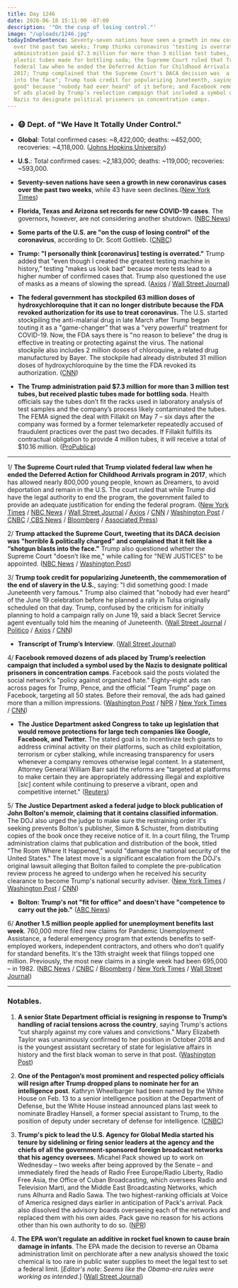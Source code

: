 ```yaml
---
title: Day 1246
date: 2020-06-18 15:11:00 -07:00
description: '"On the cusp of losing control."'
image: "/uploads/1246.jpg"
todayInOneSentence: Seventy-seven nations have seen a growth in new coronavirus cases
  over the past two weeks; Trump thinks coronavirus "testing is overrated"; the Trump
  administration paid $7.3 million for more than 3 million test tubes, but received
  plastic tubes made for bottling soda; the Supreme Court ruled that Trump violated
  federal law when he ended the Deferred Action for Childhood Arrivals program in
  2017; Trump complained that the Supreme Court's DACA decision was  a "shotgun blasts
  into the face"; Trump took credit for popularizing Juneteenth, saying "I did something
  good" because "nobody had ever heard" of it before; and Facebook removed dozens
  of ads placed by Trump’s reelection campaign that included a symbol used by the
  Nazis to designate political prisoners in concentration camps.
---
```


* ### 😷 Dept. of "We Have It Totally Under Control."

* **Global**: Total confirmed cases: \~8,422,000; deaths: \~452,000; recoveries: \~4,118,000. ([Johns Hopkins University](https://coronavirus.jhu.edu/map.html))

* **U.S.**: Total confirmed cases: \~2,183,000; deaths: \~119,000; recoveries: \~593,000.

* **Seventy-seven nations have seen a growth in new coronavirus cases over the past two weeks**, while 43 have seen declines.([New York Times](https://www.nytimes.com/2020/06/18/world/coronavirus-cases-usa-world.html))

* **Florida, Texas and Arizona set records for new COVID-19 cases**. The governors, however, are not considering another shutdown. ([NBC News](https://www.nbcnews.com/news/us-news/florida-arizona-texas-set-records-new-covid-19-cases-n1231326))

* **Some parts of the U.S. are "on the cusp of losing control" of the coronavirus**, according to Dr. Scott Gottlieb. ([CNBC](https://www.cnbc.com/2020/06/18/coronavirus-parts-of-the-us-are-on-the-cusp-of-losing-control-gottlieb-says.html))

* **Trump: "I personally think \[coronavirus\] testing is overrated."** Trump added that "even though I created the greatest testing machine in history,” testing "makes us look bad" because more tests lead to a higher number of confirmed cases that. Trump also questioned the use of masks as a means of slowing the spread. ([Axios](https://www.axios.com/trump-coronavirus-testing-overrated-cf847872-20d0-48b1-95dd-34af301642c0.html) / [Wall Street Journal](https://www.wsj.com/articles/trump-talks-juneteenth-john-bolton-economy-in-wsj-interview-11592493771))

* **The federal government has stockpiled 63 million doses of hydroxychloroquine that it can no longer distribute because the FDA revoked authorization for its use to treat coronavirus.** The U.S. started stockpiling the anti-malarial drug in late March after Trump began touting it as a "game-changer" that was a "very powerful" treatment for COVID-19. Now, the FDA says there is "no reason to believe" the drug is effective in treating or protecting against the virus. The national stockpile also includes 2 million doses of chloroquine, a related drug manufactured by Bayer. The stockpile had already distributed 31 million doses of hydroxychloroquine by the time the FDA revoked its authorization. ([CNN](https://www.cnn.com/2020/06/17/health/hydroxychloroquine-national-stockpile/index.html))

* **The Trump administration paid $7.3 million for more than 3 million test tubes, but received plastic tubes made for bottling soda**. Health officials say the tubes don’t fit the racks used in laboratory analysis of test samples and the company’s process likely contaminated the tubes. The FEMA signed the deal with Fillakit on May 7 – six days after the company was formed by a former telemarketer repeatedly accused of fraudulent practices over the past two decades. If Fillakit fulfills its contractual obligation to provide 4 million tubes, it will receive a total of $10.16 million. ([ProPublica](https://www.propublica.org/article/the-trump-administration-paid-millions-for-test-tubes-and-got-unusable-mini-soda-bottles))

---

1/ **The Supreme Court ruled that Trump violated federal law when he ended the Deferred Action for Childhood Arrivals program in 2017**, which has allowed nearly 800,000 young people, known as Dreamers, to avoid deportation and remain in the U.S. The court ruled that while Trump did have the legal authority to end the program, the government failed to provide an adequate justification for ending the federal program. ([New York Times](https://www.nytimes.com/2020/06/18/us/trump-daca-supreme-court.html) / [NBC News](https://www.nbcnews.com/politics/supreme-court/supreme-court-rules-trump-cannot-end-daca-big-win-dreamer-n1115116) / [Wall Street Journal](https://www.wsj.com/articles/supreme-court-blocks-trump-cancellation-of-daca-immigration-program-11592489280?mod=hp_lead_pos1) / [Axios](https://www.axios.com/supreme-court-daca-immigration-trump-0f0b0791-a62a-4d00-841f-6a1aaa9e3e12.html) / [CNN](https://www.cnn.com/2020/06/18/politics/daca-immigration-supreme-court/index.html) / [Washington Post](https://www.washingtonpost.com/politics/courts_law/supreme-court-rules-against-trump-administration-attempt-to-end-daca-a-win-for-undocumented-immigrants-brought-to-us-as-children/2020/06/18/4f0b6c74-b163-11ea-8758-bfd1d045525a_story.html) / [CNBC](https://www.cnbc.com/2020/06/18/supreme-court-rules-against-trump-in-bid-to-end-obama-era-immigration-program-shielding-dreamers.html) /[ CBS News](https://www.cbsnews.com/news/supreme-court-daca-blocks-trump-administration-opinion/) / [Bloomberg](https://www.bloomberg.com/news/articles/2020-06-18/supreme-court-stops-trump-from-canceling-obama-s-daca-program?srnd=premium) / [Associated Press](https://apnews.com/4901a69e2fb198705ab4f5370b28810a))

2/ **Trump attacked the Supreme Court, tweeting that its DACA decision was "horrible & politically charged" and complained that it felt like a “shotgun blasts into the face."** Trump also questioned whether the Supreme Court "doesn’t like me," while calling for "NEW JUSTICES" to be appointed. ([NBC News](https://www.nbcnews.com/politics/donald-trump/trump-lashes-out-supreme-court-after-daca-ruling-doesn-t-n1231438) / [Washington Post](https://www.washingtonpost.com/politics/trump-lashes-out-at-supreme-court-calls-decisions-shotgun-blasts-into-the-face-of-conservatives/2020/06/18/e0bd2988-b176-11ea-8758-bfd1d045525a_story.html))

3/ **Trump took credit for popularizing Juneteenth, the commemoration of the end of slavery in the U.S.**, saying: "I did something good: I made Juneteenth very famous." Trump also claimed that "nobody had ever heard" of the June 19 celebration before he planned a rally in Tulsa originally scheduled on that day. Trump, confused by the criticism for initially planning to hold a campaign rally on June 19, said a black Secret Service agent eventually told him the meaning of Juneteenth. ([Wall Street Journal](https://www.wsj.com/articles/trump-talks-juneteenth-john-bolton-economy-in-wsj-interview-11592493771?mod=hp_lead_pos6) / [Politico](https://www.politico.com/news/2020/06/18/trump-juneteenth-tulsa-rally-328557) / [Axios](https://www.axios.com/trump-juneteenth-38ee6f09-5741-47ef-9c4b-3e0a35b8a267.html) / [CNN](https://www.cnn.com/2020/06/18/politics/fact-check-trump-hannity-june-interviews/index.html))

* **Transcript of Trump’s Interview**. ([Wall Street Journal](https://www.wsj.com/articles/transcript-of-president-trumps-interview-with-the-wall-street-journal-11592501000))

4/ **Facebook removed dozens of ads placed by Trump’s reelection campaign that included a symbol used by the Nazis to designate political prisoners in concentration camps**. Facebook said the posts violated the social network's "policy against organized hate." Eighty-eight ads ran across pages for Trump, Pence, and the official “Team Trump” page on Facebook, targeting all 50 states. Before their removal, the ads had gained more than a million impressions. ([Washington Post](https://www.washingtonpost.com/politics/2020/06/18/trump-campaign-runs-ads-with-marking-once-used-by-nazis-designate-political-prisoners/) / [NPR](https://www.npr.org/2020/06/18/880377872/facebook-removes-trump-political-ads-with-nazi-symbol-campaign-calls-it-an-emoji) / [New York Times](https://www.nytimes.com/2020/06/18/us/politics/facebook-trump-ads-antifa-red-triangle.html) / [CNN](https://www.cnn.com/2020/06/18/tech/facebook-trump-ads-triangle-takedown/index.html))

* **The Justice Department asked Congress to take up legislation that would remove protections for large tech companies like Google, Facebook, and Twitter.** The stated goal is to incentivize tech giants to address criminal activity on their platforms, such as child exploitation, terrorism or cyber stalking, while increasing transparency for users whenever a company removes otherwise legal content. In a statement, Attorney General William Barr said the reforms are "targeted at platforms to make certain they are appropriately addressing illegal and exploitive \[*sic*\] content while continuing to preserve a vibrant, open and competitive internet." ([Reuters](https://www.reuters.com/article/us-usa-tech-230-idUSKBN23O29D))

5/ **The Justice Department asked a federal judge to block publication of John Bolton's memoir, claiming that it contains classified information.** The DOJ also urged the judge to make sure the restraining order it's seeking prevents Bolton's publisher, Simon & Schuster, from distributing copies of the book once they receive notice of it. In a court filing, the Trump administration claims that publication and distribution of the book, titled "The Room Where It Happened," would "damage the national security of the United States." The latest move is a significant escalation from the DOJ's original lawsuit alleging that Bolton failed to complete the pre-publication review process he agreed to undergo when he received his security clearance to become Trump's national security adviser. ([New York Times](https://www.nytimes.com/2020/06/17/us/politics/john-bolton-lawsuit.html) / [Washington Post](https://www.washingtonpost.com/politics/the-white-house-was-not-able-to-keep-details-from-boltons-book-from-going-public-but-he-could-still-face-legal-problems/2020/06/17/6258ba4a-b0b7-11ea-8758-bfd1d045525a_story.html) / [CNN](https://www.cnn.com/2020/06/17/politics/justice-department-john-bolton-book/index.html))

* **Bolton: Trump's not "fit for office" and doesn't have "competence to carry out the job."** ([ABC News](https://abcnews.go.com/Politics/bolton-trumps-fit-office-competence-carry-job/story?id=71311306))

6/ **Another 1.5 million people applied for unemployment benefits last week**. 760,000 more filed new claims for Pandemic Unemployment Assistance, a federal emergency program that extends benefits to self-employed workers, independent contractors, and others who don’t qualify for standard benefits. It's the 13th straight week that filings topped one million. Previously, the most new claims in a single week had been 695,000 – in 1982. ([NBC News](https://www.nbcnews.com/business/business-news/weekly-unemployment-claims-remain-high-amid-second-wave-layoffs-n1231399) / [CNBC](https://www.cnbc.com/2020/06/18/weekly-jobless-claims.html) / [Bloomberg](https://www.bloomberg.com/news/articles/2020-06-18/u-s-jobless-claims-declined-less-than-forecast-in-latest-week?srnd=premium&sref=MIBMEEoj) / [New York Times](https://www.nytimes.com/2020/06/18/business/economy/coronavirus-unemployment-claims.html) / [Wall Street Journal](https://www.wsj.com/articles/unemployment-benefits-weekly-jobless-claims-coronavirus-11592431795?mod=hp_lead_pos2))

---

### Notables.

1. **A senior State Department official is resigning in response to Trump’s handling of racial tensions across the country**, saying Trump's actions “cut sharply against my core values and convictions.” Mary Elizabeth Taylor was unanimously confirmed to her position in October 2018 and is the youngest assistant secretary of state for legislative affairs in history and the first black woman to serve in that post. ([Washington Post](https://www.washingtonpost.com/politics/top-state-department-official-resigns-in-protest-of-trumps-response-to-racial-tensions-in-the-country/2020/06/18/e142e342-b181-11ea-a567-6172530208bd_story.html))

2. **One of the Pentagon’s most prominent and respected policy officials will resign after Trump dropped plans to nominate her for an intelligence post**. Kathryn Wheelbarger had been named by the White House on Feb. 13 to a senior intelligence position at the Department of Defense, but the White House instead announced plans last week to nominate Bradley Hansell, a former special assistant to Trump, to the position of deputy under secretary of defense for intelligence. ([CNBC](https://www.cnbc.com/2020/06/18/top-pentagon-official-wheelbarger-resigns-urges-colleagues-to-be-guided-by-us-constitution.html))

3. **Trump's pick to lead the U.S. Agency for Global Media started his tenure by sidelining or firing senior leaders at the agency and the chiefs of all the government-sponsored foreign broadcast networks that his agency oversees.** Micahel Pack showed up to work on Wednesday – two weeks after being approved by the Senate – and immediately fired the heads of Radio Free Europe/Radio Liberty, Radio Free Asia, the Office of Cuban Broadcasting, which oversees Radio and Television Martí, and the Middle East Broadcasting Networks, which runs Alhurra and Radio Sawa. The two highest-ranking officials at Voice of America resigned days earlier in anticipation of Pack's arrival. Pack also dissolved the advisory boards overseeing each of the networks and replaced them with his own aides. Pack gave no reason for his actions other than his own authority to do so. ([NPR](https://www.npr.org/2020/06/18/879873926/trumps-new-foreign-broadcasting-ceo-fires-news-chiefs-raising-fears-of-meddling))

4. **The EPA won’t regulate an additive in rocket fuel known to cause brain damage in infants**. The EPA made the decision to reverse an Obama administration limit on perchlorate after a new analysis showed the toxic chemical is too rare in public water supplies to meet the legal test to set a federal limit. \[*Editor's note: Seems like the Obama-era rules were working as intended*.\] ([Wall Street Journal](https://www.wsj.com/articles/epa-wont-regulate-rocket-fuel-additive-perchlorate-11592470801?mod=hp_lista_pos4))